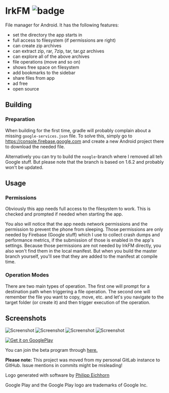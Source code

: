 # lrkFM ![badge](https://travis-ci.org/lfuelling/lrkFM.svg?branch=master)

File manager for Android. It has the following features:

- set the directory the app starts in
- full access to filesystem (if permissions are right)
- can create zip archives
- can extract zip, rar, 7zip, tar, tar.gz archives
- can explore all of the above archives
- file operations (move and so on)
- shows free space on filesystem
- add bookmarks to the sidebar
- share files from app
- ad free
- open source

## Building

### Preparation

When building for the first time, gradle will probably complain about a missing `google-services.json` file. 
To solve this, simply go to https://console.firebase.google.com and create a new Android project there to download the needed file.

Alternatively you can try to build the `noogle`-branch where I removed all teh Google stuff. But please note that the branch is based on 1.6.2 and probably won't be updated.

## Usage

### Permissions

Obviously this app needs full access to the filesystem to work. This is checked and prompted if needed when starting the app.

You also will notice that the app needs network permissions and the permission to prevent the phone from sleeping. Those permissions are only needed by Firebase (Google stuff) which I use to collect crash dumps and performance metrics, if the submission of those is enabled in the app's settings. Because those permissions are not needed by lrkFM directly, you also won't find them in the local manifest. But when you build the master branch yourself, you'll see that they are added to the manifest at compile time.

### Operation Modes

There are two main types of operation. The first one will prompt for a destination path when triggering a file operation. The second one will remember the file you want to copy, move, etc. and let's you navigate to the target folder (or create it) and then trigger execution of the operation.

## Screenshots

![Screenshot](screenshots/Screenshot_1.png)
![Screenshot](screenshots/Screenshot_2.png)
![Screenshot](screenshots/Screenshot_3.png)
![Screenshot](screenshots/Screenshot_4.png)

[![Get it on GooglePlay](https://play.google.com/intl/en_us/badges/images/generic/en_badge_web_generic.png)](https://play.google.com/store/apps/details?id=io.lerk.lrkFM&utm_source=repo_link&pcampaignid=MKT-Other-global-all-co-prtnr-py-PartBadge-Mar2515-1)

You can join the beta program through [here.](https://play.google.com/apps/testing/io.lerk.lrkfm)

**Please note:** This project was moved from my personal GitLab instance to GitHub. Issue mentions in commits might be misleading!

Logo generated with software by [Philipp Eichhorn](https://android-material-icon-generator.bitdroid.de)

Google Play and the Google Play logo are trademarks of Google Inc.
